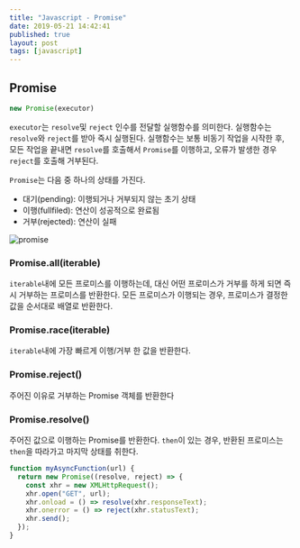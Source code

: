 ```yaml
---
title: "Javascript - Promise"
date: 2019-05-21 14:42:41
published: true
layout: post
tags: [javascript]
---
```


## Promise

```javascript
new Promise(executor)
```

`executor`는 `resolve`및 `reject` 인수를 전달할 실행함수를 의미한다. 실행함수는 `resolve`와 `reject`를 받아 즉시 실행된다. 실행함수는 보통 비동기 작업을 시작한 후, 모든 작업을 끝내면 `resolve`를 호출해서 `Promise`를 이행하고, 오류가 발생한 경우 `reject`를 호출해 거부된다.

`Promise`는 다음 중 하나의 상태를 가진다.

- 대기(pending): 이행되거나 거부되지 않는 초기 상태
- 이행(fullfiled): 연산이 성공적으로 완료됨
- 거부(rejected): 연산이 실패

![promise](https://mdn.mozillademos.org/files/8633/promises.png)

### Promise.all(iterable)

`iterable`내에 모든 프로미스를 이행하는데, 대신 어떤 프로미스가 거부를 하게 되면 즉시 거부하는 프로미스를 반환한다. 모든 프로미스가 이행되는 경우, 프로미스가 결정한 값을 순서대로 배열로 반환한다. 

### Promise.race(iterable)

`iterable`내에 가장 빠르게 이행/거부 한 값을 반환한다.

### Promise.reject()

주어진 이유로 거부하는 Promise 객체를 반환한다

### Promise.resolve()

주어진 값으로 이행하는 Promise를 반환한다. `then`이 있는 경우, 반환된 프로미스는 `then`을 따라가고 마지막 상태를 취한다. 


```javascript
function myAsyncFunction(url) {
  return new Promise((resolve, reject) => {
    const xhr = new XMLHttpRequest();
    xhr.open("GET", url);
    xhr.onload = () => resolve(xhr.responseText);
    xhr.onerror = () => reject(xhr.statusText);
    xhr.send();
  });
}
```